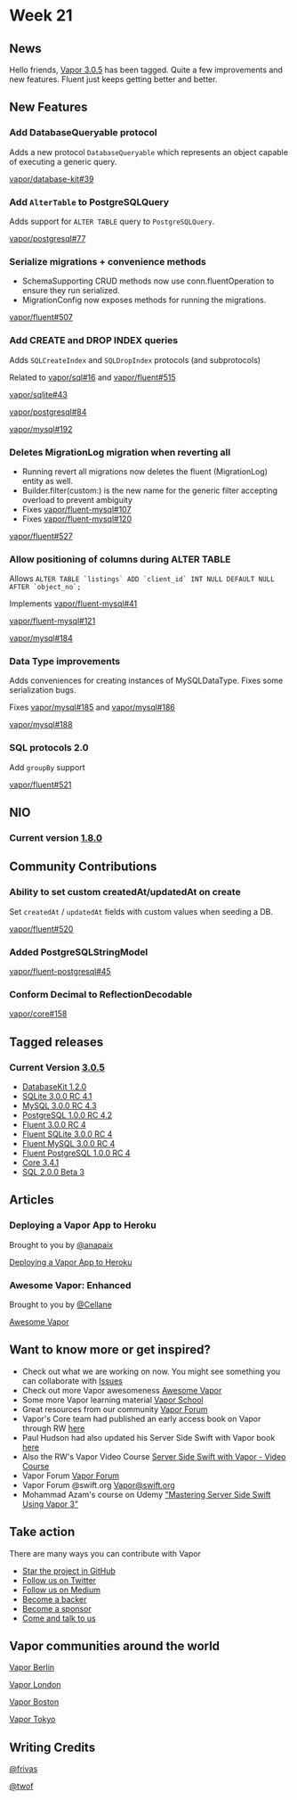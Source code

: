 # Week 21

## News

Hello friends, [Vapor 3.0.5](https://github.com/vapor/vapor/releases/tag/3.0.5) has been tagged. Quite a few improvements and new features. Fluent just keeps getting better and better.

## New Features

### Add DatabaseQueryable protocol

Adds a new protocol ```DatabaseQueryable``` which represents an object capable of executing a generic query.

[vapor/database-kit#39](https://github.com/vapor/database-kit/pull/39)

### Add `AlterTable` to PostgreSQLQuery

Adds support for ```ALTER TABLE``` query to ```PostgreSQLQuery```.

[vapor/postgresql#77](https://github.com/vapor/postgresql/pull/77)

### Serialize migrations + convenience methods

- SchemaSupporting CRUD methods now use conn.fluentOperation to ensure they run serialized.
- MigrationConfig now exposes methods for running the migrations.

[vapor/fluent#507](https://github.com/vapor/fluent/pull/507)

### Add CREATE and DROP INDEX queries

Adds ```SQLCreateIndex``` and ```SQLDropIndex``` protocols (and subprotocols)

Related to [vapor/sql#16](https://github.com/vapor/sql/pull/16) and [vapor/fluent#515](https://github.com/vapor/fluent/issues/515)

[vapor/sqlite#43](https://github.com/vapor/sqlite/pull/43)

[vapor/postgresql#84](https://github.com/vapor/postgresql/pull/84)

[vapor/mysql#192](https://github.com/vapor/mysql/pull/192)

### Deletes MigrationLog migration when reverting all

- Running revert all migrations now deletes the fluent (MigrationLog) entity as well.
- Builder.filter(custom:) is the new name for the generic filter accepting overload to prevent ambiguity
- Fixes [vapor/fluent-mysql#107](https://github.com/vapor/fluent-mysql/issues/107)
- Fixes [vapor/fluent-mysql#120](https://github.com/vapor/fluent-mysql/issues/120)

[vapor/fluent#527](https://github.com/vapor/fluent/pull/527)

### Allow positioning of columns during ALTER TABLE

Allows ```ALTER TABLE `listings` ADD `client_id` INT NULL DEFAULT NULL AFTER `object_no`;```

Implements [vapor/fluent-mysql#41](https://github.com/vapor/fluent-mysql/issues/41)

[vapor/fluent-mysql#121](https://github.com/vapor/fluent-mysql/pull/121)

[vapor/mysql#184](https://github.com/vapor/mysql/pull/184)

### Data Type improvements

Adds conveniences for creating instances of MySQLDataType. Fixes some serialization bugs.

Fixes [vapor/mysql#185](https://github.com/vapor/mysql/issues/185) and [vapor/mysql#186](https://github.com/vapor/mysql/issues/186)

[vapor/mysql#188](https://github.com/vapor/mysql/pull/188)

### SQL protocols 2.0

Add ```groupBy``` support

[vapor/fluent#521](https://github.com/vapor/fluent/pull/521)

## NIO

### Current version [1.8.0](https://github.com/apple/swift-nio/releases/tag/1.8.0)

## Community Contributions

### Ability to set custom createdAt/updatedAt on create

Set ```createdAt``` / ```updatedAt``` fields with custom values when seeding a DB.

[vapor/fluent#520](https://github.com/vapor/fluent/pull/520)

### Added PostgreSQLStringModel

[vapor/fluent-postgresql#45](https://github.com/vapor/fluent-postgresql/pull/45)

### Conform Decimal to ReflectionDecodable

[vapor/core#158](https://github.com/vapor/core/pull/158)

## Tagged releases

### Current Version [3.0.5](https://github.com/vapor/vapor/releases/tag/3.0.5)

- [DatabaseKit 1.2.0](https://github.com/vapor/database-kit/releases/tag/1.2.0)
- [SQLite 3.0.0 RC 4.1](https://github.com/vapor/sqlite/releases/tag/3.0.0-rc.4.1)
- [MySQL 3.0.0 RC 4.3](https://github.com/vapor/mysql/releases/tag/3.0.0-rc.4.3)
- [PostgreSQL 1.0.0 RC 4.2](https://github.com/vapor/postgresql/releases/tag/1.0.0-rc.4.2)
- [Fluent 3.0.0 RC 4](https://github.com/vapor/fluent/releases/tag/3.0.0-rc.4)
- [Fluent SQLite 3.0.0 RC 4](https://github.com/vapor/fluent-sqlite/releases/tag/3.0.0-rc.4)
- [Fluent MySQL 3.0.0 RC 4](https://github.com/vapor/fluent-mysql/releases/tag/3.0.0-rc.4)
- [Fluent PostgreSQL 1.0.0 RC 4](https://github.com/vapor/fluent-postgresql/releases/tag/1.0.0-rc.4)
- [Core 3.4.1](https://github.com/vapor/core/releases/tag/3.4.1)
- [SQL 2.0.0 Beta 3](https://github.com/vapor/sql/releases/tag/2.0.0-beta.3)

## Articles

### Deploying a Vapor App to Heroku

Brought to you by [@anapaix](https://github.com/JoeyBodnar)

[Deploying a Vapor App to Heroku](https://www.vaporforums.io/viewThread/49)

### Awesome Vapor: Enhanced

Brought to you by [@Cellane](https://github.com/Cellane)

[Awesome Vapor](https://github.com/Cellane/awesome-vapor/tree/filtered)

## Want to know more or get inspired?

- Check out what we are working on now. You might see something you can collaborate with [Issues](https://github.com/search?q=org%3Avapor+is%3Aissue+is%3Aopen+)
- Check out more Vapor awesomeness [Awesome Vapor](https://github.com/Cellane/awesome-vapor)
- Some more Vapor learning material [Vapor School](https://github.com/vaporberlin/vaporschool)
- Great resources from our community [Vapor Forum](https://www.vaporforums.io)
- Vapor's Core team had published an early access book on Vapor through RW [here](https://store.raywenderlich.com/products/server-side-swift-with-vapor)
- Paul Hudson had also updated his Server Side Swift with Vapor book [here](https://www.hackingwithswift.com/files/server-side-swift-vapor-edition-toc.pdf)
- Also the RW's Vapor Video Course [Server Side Swift with Vapor - Video Course ](https://videos.raywenderlich.com/courses/115-server-side-swift-with-vapor/lessons/1)
- Vapor Forum [Vapor Forum](http://vaporforums.io/)
- Vapor Forum @swift.org [Vapor@swift.org](https://forums.swift.org/c/related-projects/vapor)
- Mohammad Azam's course on Udemy ["Mastering Server Side Swift Using Vapor 3"](https://www.udemy.com/mastering-server-side-swift-using-vapor-3/?couponCode=VAPOR3CHAT)

## Take action

There are many ways you can contribute with Vapor

- [Star the project in GitHub](https://github.com/vapor/vapor)
- [Follow us on Twitter](https://twitter.com/codevapor)
- [Follow us on Medium](https://medium.com/@codevapor)
- [Become a backer](https://opencollective.com/vapor#backer)
- [Become a sponsor](https://opencollective.com/vapor#sponsor)
- [Come and talk to us](https://vapor.team)

## Vapor communities around the world

[Vapor Berlin](http://vapor.berlin/#/)

[Vapor London](https://www.meetup.com/VaporLondon/)

[Vapor Boston](https://www.meetup.com/VaporBoston/)

[Vapor Tokyo](https://vapormeetuptokyo.connpass.com/event/88654/)

## Writing Credits

[@frivas](https://github.com/frivas)

[@twof](https://github.com/twof)
